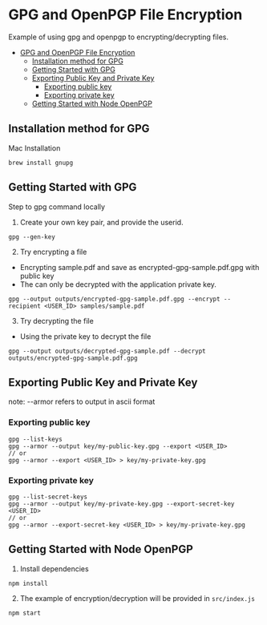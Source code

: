# GPG and OpenPGP File Encryption
Example of using gpg and openpgp to encrypting/decrypting files.

- [GPG and OpenPGP File Encryption](#gpg-and-openpgp-file-encryption)
  - [Installation method for GPG](#installation-method-for-gpg)
  - [Getting Started with GPG](#getting-started-with-gpg)
  - [Exporting Public Key and Private Key](#exporting-public-key-and-private-key)
    - [Exporting public key](#exporting-public-key)
    - [Exporting private key](#exporting-private-key)
  - [Getting Started with Node OpenPGP](#getting-started-with-node-openpgp)
## Installation method for GPG
Mac Installation
```
brew install gnupg
```

## Getting Started with GPG
Step to gpg command locally
1. Create your own key pair, and provide the userid.
```
gpg --gen-key
```
2. Try encrypting a file
- Encrypting sample.pdf and save as encrypted-gpg-sample.pdf.gpg with public key
- The can only be decrypted with the application private key.
```
gpg --output outputs/encrypted-gpg-sample.pdf.gpg --encrypt --recipient <USER_ID> samples/sample.pdf
```

3. Try decrypting the file
- Using the private key to decrypt the file
```
gpg --output outputs/decrypted-gpg-sample.pdf --decrypt outputs/encrypted-gpg-sample.pdf.gpg
```

## Exporting Public Key and Private Key
note: --armor refers to output in ascii format
### Exporting public key
```
gpg --list-keys
gpg --armor --output key/my-public-key.gpg --export <USER_ID>
// or
gpg --armor --export <USER_ID> > key/my-private-key.gpg 
```
### Exporting private key
```
gpg --list-secret-keys
gpg --armor --output key/my-private-key.gpg --export-secret-key <USER_ID>
// or
gpg --armor --export-secret-key <USER_ID> > key/my-private-key.gpg 
```

## Getting Started with Node OpenPGP
1. Install dependencies
```
npm install
```

2. The example of encryption/decryption will be provided in `src/index.js`
```
npm start
```